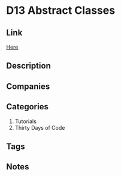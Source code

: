 # D13 Abstract Classes

## Link

[Here](https://www.hackerrank.com/challenges/30-abstract-classes)

## Description

## Companies

## Categories

1. Tutorials
1. Thirty Days of Code

## Tags

## Notes